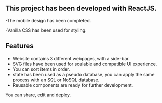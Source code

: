 ## This project has been developed with ReactJS.
-The mobile design has been completed.

-Vanilla CSS has been used for styling.
## Features
- Website contains 3 different webpages, with a side-bar.
- SVG files have been used for scalable and compatible UI experience.
- You can sort items in order.
- state has been used as a pseudo database, you can apply the same process with an SQL or NoSQL database.
- Reusable components are ready for further development.

You can share, edit and deploy.
